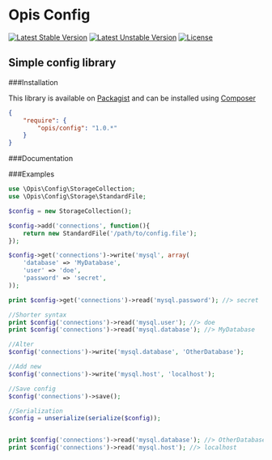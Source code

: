 Opis Config
===========
[![Latest Stable Version](https://poser.pugx.org/opis/config/version.png)](https://packagist.org/packages/opis/config)
[![Latest Unstable Version](https://poser.pugx.org/opis/config/v/unstable.png)](//packagist.org/packages/opis/config)
[![License](https://poser.pugx.org/opis/config/license.png)](https://packagist.org/packages/opis/config)

Simple config library
---------------------

###Installation

This library is available on [Packagist](https://packagist.org/packages/opis/config) and can be installed using [Composer](http://getcomposer.org)

```json
{
    "require": {
        "opis/config": "1.0.*"
    }
}
```

###Documentation

###Examples

```php
use \Opis\Config\StorageCollection;
use \Opis\Config\Storage\StandardFile;

$config = new StorageCollection();

$config->add('connections', function(){
    return new StandardFile('/path/to/config.file');
});

$config->get('connections')->write('mysql', array(
    'database' => 'MyDatabase',
    'user' => 'doe',
    'password' => 'secret',
));

print $config->get('connections')->read('mysql.password'); //> secret

//Shorter syntax
print $config('connections')->read('mysql.user'); //> doe
print $config('connections')->read('mysql.database'); //> MyDatabase

//Alter
$config('connections')->write('mysql.database', 'OtherDatabase');

//Add new
$config('connections')->write('mysql.host', 'localhost');

//Save config
$config('connections')->save();

//Serialization
$config = unserialize(serialize($config));


print $config('connections')->read('mysql.database'); //> OtherDatabase
print $config('connections')->read('mysql.host'); //> localhost
```